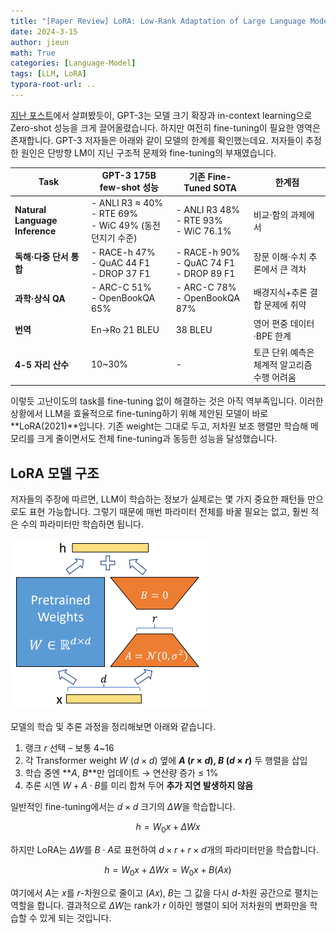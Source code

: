 ```yaml
---
title: "[Paper Review] LoRA: Low-Rank Adaptation of Large Language Models"
date: 2024-3-15
author: jieun
math: True
categories: [Language-Model]
tags: [LLM, LoRA]
typora-root-url: ..
---
```


[지난 포스트](https://jieun121070.github.io/posts/GPT3/)에서 살펴봤듯이, GPT-3는 모델 크기 확장과 in-context learning으로 Zero-shot 성능을 크게 끌어올렸습니다. 하지만 여전히 fine-tuning이 필요한 영역은 존재합니다. GPT-3 저자들은 아래와 같이 모델의 한계를 확인했는데요. 저자들이 추정한 원인은 단방향 LM이 지닌 구조적 문제와 fine-tuning의 부재였습니다.

| Task                           | GPT-3 175B few-shot 성능                                     | 기존 Fine-Tuned SOTA                             | 한계점                                       |
| ------------------------------ | ------------------------------------------------------------ | ------------------------------------------------ | -------------------------------------------- |
| **Natural Language Inference** | - ANLI R3 $\approx$ 40%<br />- RTE 69%<br />- WiC 49% (동전 던지기 수준) | - ANLI R3 48%<br />- RTE 93%<br />- WiC 76.1%    | 비교·함의 과제에서                           |
| **독해·다중 단서 통합**        | - RACE-h 47%<br />- QuAC 44 F1<br />- DROP 37 F1             | - RACE-h 90%<br />- QuAC 74 F1<br />- DROP 89 F1 | 장문 이해·수치 추론에서 큰 격차              |
| **과학·상식 QA**               | - ARC-C 51%<br />- OpenBookQA 65%                            | - ARC-C 78%<br />- OpenBookQA 87%                | 배경지식+추론 결합 문제에 취약               |
| **번역**                       | En→Ro 21 BLEU                                                | 38 BLEU                                          | 영어 편중 데이터·BPE 한계                    |
| **4-5 자리 산수**              | 10~30%                                                       | -                                                | 토큰 단위 예측은 체계적 알고리즘 수행 어려움 |

이렇듯 고난이도의 task를 fine-tuning 없이 해결하는 것은 아직 역부족입니다. 이러한 상황에서 LLM을 효율적으로 fine-tuning하기 위해 제안된 모델이 바로 **LoRA(2021)**입니다. 기존 weight는 그대로 두고, 저차원 보조 행렬만 학습해 메모리를 크게 줄이면서도 전체 fine-tuning과 동등한 성능을 달성했습니다.



## LoRA 모델 구조

저자들의 주장에 따르면, LLM이 학습하는 정보가 실제로는 몇 가지 중요한 패턴들 만으로도 표현 가능합니다. 그렇기 때문에 매번 파라미터 전체를 바꿀 필요는 없고, 훨씬 적은 수의 파라미터만 학습하면 됩니다.

![](/assets/img/llm/lora.png)

모델의 학습 및 추론 과정을 정리해보면 아래와 같습니다.

1. 랭크 $r$ 선택 – 보통 4~16
2. 각 Transformer weight $W$ ($d \times d$) 옆에 **$A$ ($r \times d$), $B$ ($d \times r$)** 두 행렬을 삽입
3. 학습 중엔 **$A$, $B$**만 업데이트 → 연산량 증가 $\le$ 1%
4. 추론 시엔 $W + A \cdot B$를 미리 합쳐 두어 **추가 지연 발생하지 않음**

일반적인 fine-tuning에서는 $d \times d$ 크기의 $\Delta W$을 학습합니다.

$$h=W_0x+\Delta Wx$$

하지만 LoRA는 $\Delta W$를 $B \cdot A$로 표현하여 $d \times r + r \times d$개의 파라미터만을 학습합니다. 

$$h=W_0x+\Delta Wx = W_0x+B(Ax)$$

여기에서 $A$는 $x$를 $r$-차원으로 줄이고 ($Ax$), $B$는 그 값을 다시 $d$-차원 공간으로 펼치는 역할을 합니다. 결과적으로 $\Delta W$는 rank가 $r$ 이하인 행렬이 되어 저차원의 변화만을 학습할 수 있게 되는 것입니다. 

